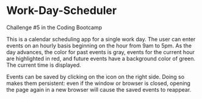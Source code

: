 # Work-Day-Scheduler
Challenge #5 in the Coding Bootcamp

This is a calendar scheduling app for a single work day. The user can enter events on an hourly basis beginning on the hour from 9am to 5pm. As the day advances, the color for past events is gray, events for the current hour are highlighted in red, and future events have a background color of green. The current time is displayed.

Events can be saved by clicking on the icon on the right side. Doing so makes them persistent: even if the window or browser is closed, opening the page again in a new browser will cause the saved events to reappear.
